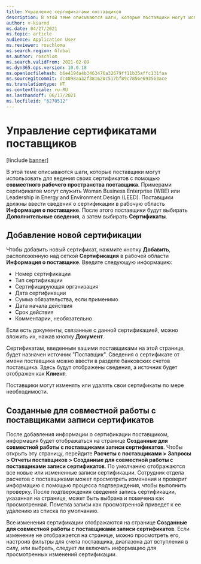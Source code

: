```yaml
---
title: Управление сертификатами поставщиков
description: В этой теме описываются шаги, которые поставщики могут использовать для ведения своих сертификатов с помощью совместного рабочего пространства поставщика.
author: v-kiarnd
ms.date: 04/27/2021
ms.topic: article
audience: Application User
ms.reviewer: roschloma
ms.search.region: Global
ms.author: roschlom
ms.search.validFrom: 2021-02-09
ms.dyn365.ops.version: 10.0.18
ms.openlocfilehash: b6e4194a4b3463476a32679ff11b35affc131faa
ms.sourcegitcommit: dc4898aa32f381620c517bf89c7856e693563ace
ms.translationtype: HT
ms.contentlocale: ru-RU
ms.lasthandoff: 06/17/2021
ms.locfileid: "6270512"
---
```

# <a name="maintain-vendor-certification"></a>Управление сертификатами поставщиков

[!include [banner](../includes/banner.md)]

В этой теме описываются шаги, которые поставщики могут использовать для ведения своих сертификатов с помощью **совместного рабочего пространства поставщика**. Примерами сертификатов могут служить Woman Business Enterprise (WBE) или Leadership in Energy and Environment Design (LEED). Поставщики должны ввести сведения о сертификации в рабочую область **Информация о поставщике**. После этого поставщики будут выбирать **Дополнительные сведения**, а затем выбирать **Сертификаты**.

## <a name="add-a-new-certification"></a>Добавление новой сертификации

Чтобы добавить новый сертификат, нажмите кнопку **Добавить**, расположенную над сеткой **Сертификация** в рабочей области **Информация о поставщике**. Введите следующую информацию:
 
- Номер сертификации
- Тип сертификации
- Сертифицирующая организация 
- Дата сертификации
- Сумма обязательства, если применимо
- Дата начала действия
- Срок действия
- Комментарии, необязательно

Если есть документы, связанные с данной сертификацией, можно вложить их, нажав кнопку **Документ**.

Сертификатам, введенным вашими поставщиками на этой странице, будет назначен источник "Поставщик". Сведения о сертификате от имени поставщика можно ввести в разделе банковских счетов поставщика. Здесь будут отображены сведения, а источник будет отображен как **Клиент**.

Поставщики могут изменять или удалять свои сертификаты по мере необходимости.

## <a name="vendor-collaboration-generated-certification-records"></a>Созданные для совместной работы с поставщиками записи сертификатов 
 
После добавления информации о сертификации поставщиком, информация будет отображаться на странице **Созданные для совместной работы с поставщиками записи сертификатов**. Чтобы открыть эту страницу, перейдите **Расчеты с поставщиками > Запросы > Отчеты поставщиков > Созданные для совместной работы с поставщиками записи сертификатов**. По умолчанию отображаются все новые или измененные записи сертификации. Сотрудник отдела расчетов с поставщиками может просмотреть изменения и проверит информацию с помощью процесса подтверждения, чтобы выполнить проверку. После подтверждения сведений запись сертификации, указанная на странице, может быть выбрана и помечена как просмотренная. Пометка записи как просмотренной приведет к ее удалению из списка по умолчанию.
 
Все изменения сертификации отображаются на странице **Созданные для совместной работы с поставщиками записи сертификатов**. Если изменение не отображается на странице, можно просмотреть его, настроив фильтры для счета поставщика, диапазона дат вступления в силу, или выбрать, следует ли включать информацию для просмотренных изменений сертификации. 

